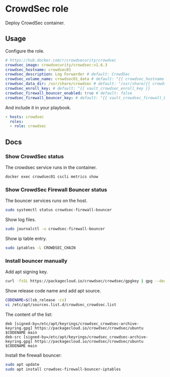 # CrowdSec role

Deploy CrowdSec container.

## Usage

Configure the role.

```yml
# https://hub.docker.com/r/crowdsecurity/crowdsec
crowdsec_image: crowdsecurity/crowdsec:v1.6.3
crowdsec_hostname: crowdsec01
crowdsec_description: Log Forwarder # default: CrowdSec
crowdsec_volume_name: crowdsec01_data # default: "{{ crowdsec_hostname }}"
crowdsec_data_dir: /usr/share/crowdsec # default: "/usr/share/{{ crowdsec_hostname }}"
crowdsec_enroll_key: # default: "{{ vault_crowdsec_enroll_key }}
crowdsec_firewall_bouncer_enabled: true # default: false
crowdsec_firewall_bouncer_key: # default: "{{ vault_crowdsec_firewall_bouncer_key }}
```

And include it in your playbook.

```yml
- hosts: crowdsec
  roles:
  - role: crowdsec
```

## Docs

### Show CrowdSec status

The crowdsec service runs in the container.

```bash
docker exec crowdsec01 cscli metrics show
```

### Show CrowdSec Firewall Bouncer status

The bouncer services runs on the host.

```bash
sudo systemctl status crowdsec-firewall-bouncer
```

Show log files.

```bash
sudo journalctl -u crowdsec-firewall-bouncer
```

Show ip table entry.

```bash
sudo iptables -L CROWDSEC_CHAIN
```

### Install bouncer manually

Add apt signing key.

```bash
curl -fsSL https://packagecloud.io/crowdsec/crowdsec/gpgkey | gpg --dearmor > /etc/apt/keyrings/crowdsec_crowdsec-archive-keyring.gpg
```

Show release code name and add apt source.

```bash
CODENAME=$(lsb_release -cs)
vi /etc/apt/sources.list.d/crowdsec_crowdsec.list
```

The content of the list:

```
deb [signed-by=/etc/apt/keyrings/crowdsec_crowdsec-archive-keyring.gpg] https://packagecloud.io/crowdsec/crowdsec/ubuntu $CODENAME main
deb-src [signed-by=/etc/apt/keyrings/crowdsec_crowdsec-archive-keyring.gpg] https://packagecloud.io/crowdsec/crowdsec/ubuntu $CODENAME main
```

Install the firewall bouncer:

```bash
sudo apt update
sudo apt install crowdsec-firewall-bouncer-iptables
```
